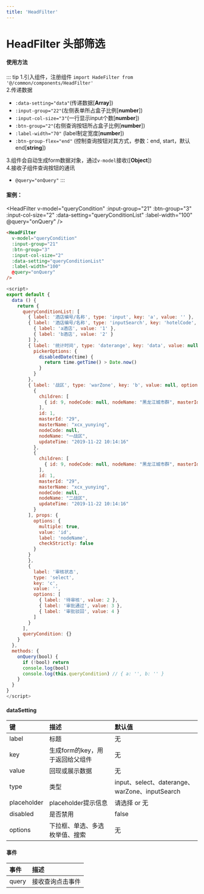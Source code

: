```yaml
---
title: 'HeadFilter'
---
```

# HeadFilter 头部筛选
#### 使用方法
::: tip
1.引入组件，注册组件 `import HadeFilter from '@/common/components/HeadFilter'`  
2.传递数据  
- `:data-setting="data"`(传递数据[**Array**])  
- `:input-group="22"`(左侧表单所占盒子比例[**number**])
- `:input-col-size="3"`(一行显示input个数[**number**])
- `:btn-group="2"`(右侧查询按钮所占盒子比例[**number**])  
- `:label-width="70"` (label制定宽度[**number**])  
- `:btn-group-flex="end"` (控制查询按钮对其方式，参数：end, start，默认end[**string**])  

3.组件会自动生成form数据对象，通过`v-model`接收([**Object**])  
4.接收子组件查询按钮的通讯  
- `@query="onQuery"`
:::
#### 案例：
<HeadFilter
  v-model="queryCondition"
  :input-group="21"
  :btn-group="3"
  :input-col-size="2"
  :data-setting="queryConditionList"
  :label-width="100"
  @query="onQuery"
/>
```html
<HeadFilter
  v-model="queryCondition"
  :input-group="21"
  :btn-group="3"
  :input-col-size="2"
  :data-setting="queryConditionList"
  :label-width="100"
  @query="onQuery"
/>
```
```js
<script>
export default {
  data () {
    return {
      queryConditionList: [
        { label: '酒店编号/名称', type: 'input', key: 'a', value: '' },
        { label: '酒店编号/名称', type: 'inputSearch', key: 'hotelCode', value: '', options: [
          { label: 'a酒店', value: '1' },
          { label: 'b酒店', value: '2' }
        ] },
        { label: '统计时间', type: 'daterange', key: 'data', value: null, props: {
          pickerOptions: {
            disabledDate(time) {
              return time.getTime() > Date.now()
            }
          }
        },
        { label: '战区', type: 'warZone', key: 'b', value: null, options: [
          {
            children: [
              { id: 9, nodeCode: null, nodeName: "黑龙江城市群", masterId: "247", masterName: "崔志佳" }
            ],
            id: 1,
            masterId: "29",
            masterName: "xcx_yunying",
            nodeCode: null,
            nodeName: "一战区",
            updateTime: "2019-11-22 10:14:16"
          },
          {
            children: [
              { id: 9, nodeCode: null, nodeName: "黑龙江城市群", masterId: "247", masterName: "崔志佳" }
            ],
            id: 1,
            masterId: "29",
            masterName: "xcx_yunying",
            nodeCode: null,
            nodeName: "二战区",
            updateTime: "2019-11-22 10:14:16"
          }
        ], props: {
          options: {
            multiple: true,
            value: 'id',
            label: 'nodeName',
            checkStrictly: false
          }
        }
        },
        {
          label: '审核状态',
          type: 'select',
          key: 'c',
          value: '',
          options: [
            { label: '待审核', value: 2 },
            { label: '审批通过', value: 3 },
            { label: '审批驳回', value: 4 }
          ]
        }
      ],
      queryCondition: {}
    }
  },
  methods: {
    onQuery(bool) {
      if (!bool) return
      console.log(bool)
      console.log(this.queryCondition) // { a: '', b: '' }
    }
  }
}
</script>
```
#### dataSetting
键            | 描述                         |  默认值   
:----------   |:---------                   |:----------
label         | 标题                        | 无
key           | 生成form的key，用于返回给父组件 | 无
value         | 回现或展示数据                | 无
type          | 类型                   | input、select、daterange、warZone、inputSearch
placeholder   | placeholder提示信息          | 请选择 or 无
disabled      | 是否禁用                     | false
options       | 下拉框、单选、多选枚举值、搜索  | 无

#### 事件
事件               | 描述           
:----------       |:---------     
query             | 接收查询点击事件 

<script>
import HeadFilter from '../../docs/.vuepress/common/components/HeadFilter'
export default {
  data () {
    return {
      queryConditionList: [
        { label: '酒店编号/名称', type: 'input', key: 'b', value: '' },
        { label: '酒店编号/名称', type: 'inputSearch', key: 'hotelCode', value: '', options: [
          { label: 'a酒店', value: '1' },
          { label: 'b酒店', value: '2' }
        ] },
        { label: '统计时间', type: 'daterange', key: 'data', value: null, props: {
          pickerOptions: {
            disabledDate(time) {
              return time.getTime() > Date.now()
            }
          }}
        },
        { label: '战区', type: 'warZone', key: 'c', value: null, options: [
          {
            children: [
              { id: 9, nodeCode: null, nodeName: "黑龙江城市群", masterId: "247", masterName: "崔志佳" }
            ],
            id: 1,
            masterId: "29",
            masterName: "xcx_yunying",
            nodeCode: null,
            nodeName: "一战区",
            updateTime: "2019-11-22 10:14:16"
          },
          {
            children: [
              { id: 9, nodeCode: null, nodeName: "黑龙江城市群", masterId: "247", masterName: "崔志佳" }
            ],
            id: 1,
            masterId: "29",
            masterName: "xcx_yunying",
            nodeCode: null,
            nodeName: "二战区",
            updateTime: "2019-11-22 10:14:16"
          }
        ], props: {
          options: {
            multiple: true,
            value: 'id',
            label: 'nodeName',
            checkStrictly: false
          }}
        },
        {
          label: '审核状态',
          type: 'select',
          key: 'd',
          value: '',
          options: [
            { label: '待审核', value: 2 },
            { label: '审批通过', value: 3 },
            { label: '审批驳回', value: 4 }
          ]
        }
      ],
      queryCondition: {}
    }
  },
  components: {
    HeadFilter
  },
  methods: {
    onQuery(bool) {
      if (!bool) return
      console.log(bool)
      console.log(this.queryCondition)
    }
  }
}
</script>
